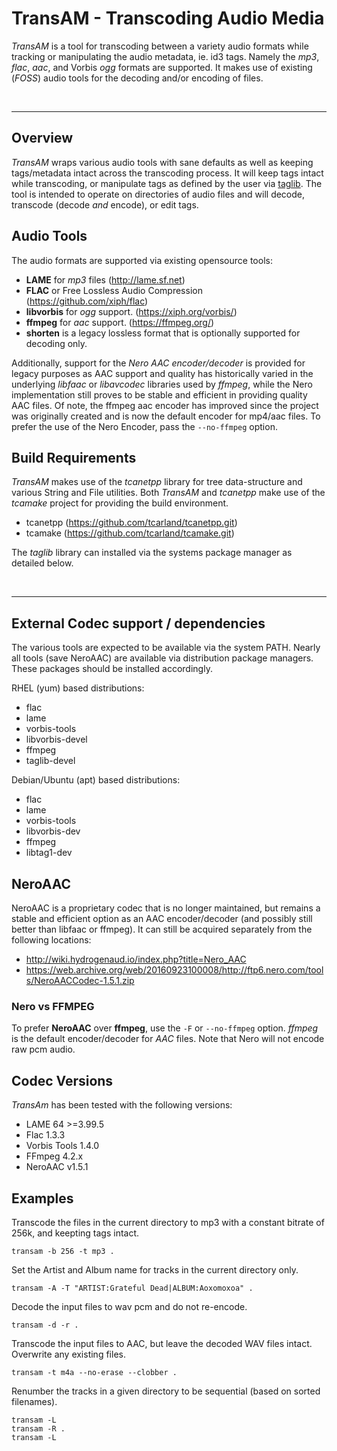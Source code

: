 TransAM - Transcoding Audio Media
=====================================

*TransAM* is a tool for transcoding between a variety audio formats 
while tracking or manipulating the audio metadata, ie. id3 tags. 
Namely the *mp3*, *flac*, *aac*, and Vorbis *ogg* formats are supported.
It makes use of existing (*FOSS*) audio tools for the decoding and/or 
encoding of files.

<br>

---

## Overview

 *TransAM* wraps various audio tools with sane defaults as well as keeping
tags/metadata intact across the transcoding process. It will keep tags 
intact while transcoding, or manipulate tags as defined by the user via
 [taglib](https://github.com/taglib/taglib). 
The tool is intended to operate on directories of audio files and will
decode, transcode (decode *and* encode), or edit tags.

## Audio Tools

The audio formats are supported via existing opensource tools:

- **LAME** for *mp3* files (http://lame.sf.net)
- **FLAC** or Free Lossless Audio Compression (https://github.com/xiph/flac)
- **libvorbis** for *ogg* support. (https://xiph.org/vorbis/)
- **ffmpeg** for *aac* support. (https://ffmpeg.org/)
- **shorten** is a legacy lossless format that is optionally supported 
  for decoding only.

Additionally, support for the *Nero AAC encoder/decoder* is provided for 
legacy purposes as AAC support and quality has historically varied in the 
underlying *libfaac* or *libavcodec* libraries used by *ffmpeg*, while the 
Nero implementation still proves to be stable and efficient in providing 
quality AAC files. Of note, the ffmpeg aac encoder has improved since the 
project was originally created and is now the default encoder for mp4/aac 
files. To prefer the use of the Nero Encoder, pass the `--no-ffmpeg` option.

## Build Requirements

*TransAM* makes use of the *tcanetpp* library for tree data-structure 
and various String and File utilities. Both *TransAM* and *tcanetpp* make 
use of the *tcamake* project for providing the build environment. 
  
- tcanetpp (https://github.com/tcarland/tcanetpp.git)  
- tcamake (https://github.com/tcarland/tcamake.git)  

The *taglib* library can installed via the systems package manager as 
detailed below.

<br>

---

## External Codec support / dependencies

The various tools are expected to be available via the system PATH.
Nearly all tools (save NeroAAC) are available via distribution package 
managers. These packages should be installed accordingly.

RHEL (yum) based distributions:
- flac
- lame
- vorbis-tools
- libvorbis-devel
- ffmpeg
- taglib-devel

Debian/Ubuntu (apt) based distributions:
- flac
- lame
- vorbis-tools
- libvorbis-dev
- ffmpeg
- libtag1-dev


## NeroAAC

NeroAAC is a proprietary codec that is no longer maintained, but 
remains a stable and efficient option as an AAC encoder/decoder (and 
possibly still better than libfaac or ffmpeg). It can still be acquired separately 
from the following locations:
- http://wiki.hydrogenaud.io/index.php?title=Nero_AAC
- https://web.archive.org/web/20160923100008/http://ftp6.nero.com/tools/NeroAACCodec-1.5.1.zip


### Nero vs FFMPEG

To prefer **NeroAAC** over **ffmpeg**,  use the `-F` or `--no-ffmpeg` option.
*ffmpeg* is the default encoder/decoder for *AAC* files. Note that Nero
will not encode raw pcm audio.


## Codec Versions

*TransAm* has been tested with the following versions:

- LAME 64 >=3.99.5
- Flac 1.3.3
- Vorbis Tools 1.4.0
- FFmpeg 4.2.x
- NeroAAC v1.5.1


## Examples

Transcode the files in the current directory to mp3 with a constant bitrate of 256k,
and keepting tags intact.
```
transam -b 256 -t mp3 .
```

Set the Artist and Album name for tracks in the current directory only.
```
transam -A -T "ARTIST:Grateful Dead|ALBUM:Aoxomoxoa" .
```

Decode the input files to wav pcm and do not re-encode.
```
transam -d -r .
```

Transcode the input files to AAC, but leave the decoded WAV files intact. Overwrite 
any existing files.
```
transam -t m4a --no-erase --clobber .
```

Renumber the tracks in a given directory to be sequential (based on sorted filenames).
```
transam -L
transam -R .
transam -L
```
